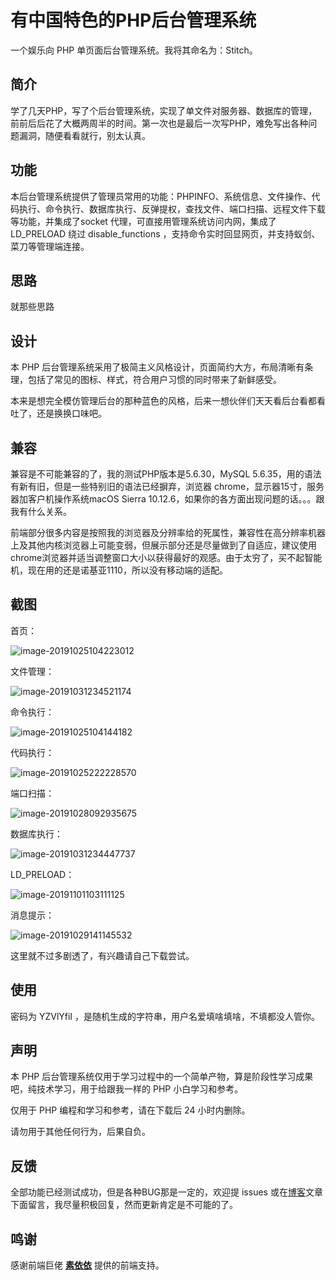 # 有中国特色的PHP后台管理系统

一个娱乐向 PHP 单页面后台管理系统。我将其命名为：Stitch。



## 简介

学了几天PHP，写了个后台管理系统，实现了单文件对服务器、数据库的管理，前前后后花了大概两周半的时间。第一次也是最后一次写PHP，难免写出各种问题漏洞，随便看看就行，别太认真。



## 功能

本后台管理系统提供了管理员常用的功能：PHPINFO、系统信息、文件操作、代码执行、命令执行、数据库执行、反弹提权，查找文件、端口扫描、远程文件下载等功能，并集成了socket 代理，可直接用管理系统访问内网，集成了LD_PRELOAD 绕过 disable_functions ，支持命令实时回显网页，并支持蚁剑、菜刀等管理端连接。



## 思路

就那些思路




## 设计

本 PHP 后台管理系统采用了极简主义风格设计，页面简约大方，布局清晰有条理，包括了常见的图标、样式，符合用户习惯的同时带来了新鲜感受。

本来是想完全模仿管理后台的那种蓝色的风格，后来一想伙伴们天天看后台看都看吐了，还是换换口味吧。




## 兼容

兼容是不可能兼容的了，我的测试PHP版本是5.6.30，MySQL 5.6.35，用的语法有新有旧，但是一些特别旧的语法已经摒弃，浏览器 chrome，显示器15寸，服务器加客户机操作系统macOS Sierra 10.12.6，如果你的各方面出现问题的话。。。跟我有什么关系。

前端部分很多内容是按照我的浏览器及分辨率给的死属性，兼容性在高分辨率机器上及其他内核浏览器上可能变弱，但展示部分还是尽量做到了自适应，建议使用chrome浏览器并适当调整窗口大小以获得最好的观感。由于太穷了，买不起智能机，现在用的还是诺基亚1110，所以没有移动端的适配。



## 截图

首页：

![image-20191025104223012](https://su18.org/post-images/1572579560289.png)

文件管理：

![image-20191031234521174](https://su18.org/post-images/1572579547389.png)

命令执行：

![image-20191025104144182](https://su18.org/post-images/1572579540769.png)

代码执行：

![image-20191025222228570](https://su18.org/post-images/1572579531388.png)

端口扫描：

![image-20191028092935675](https://su18.org/post-images/1572579520683.png)

数据库执行：

![image-20191031234447737](https://su18.org/post-images/1572579512298.png)

LD_PRELOAD：

![image-20191101103111125](https://su18.org/post-images/1572579503750.png)

消息提示：

![image-20191029141145532](https://su18.org/post-images/1572579493526.png)



这里就不过多剧透了，有兴趣请自己下载尝试。



## 使用

密码为 YZVlYfiI  ，是随机生成的字符串，用户名爱填啥填啥，不填都没人管你。



## 声明

本 PHP 后台管理系统仅用于学习过程中的一个简单产物，算是阶段性学习成果吧，纯技术学习，用于给跟我一样的 PHP 小白学习和参考。

仅用于 PHP 编程和学习和参考，请在下载后 24 小时内删除。

请勿用于其他任何行为，后果自负。



## 反馈

全部功能已经测试成功，但是各种BUG那是一定的，欢迎提 issues 或在[博客](https://su18.org)文章下面留言，我尽量积极回复，然而更新肯定是不可能的了。



## 鸣谢

感谢前端巨佬 [**素依依**](https://github.com/LittleGremlin) 提供的前端支持。


